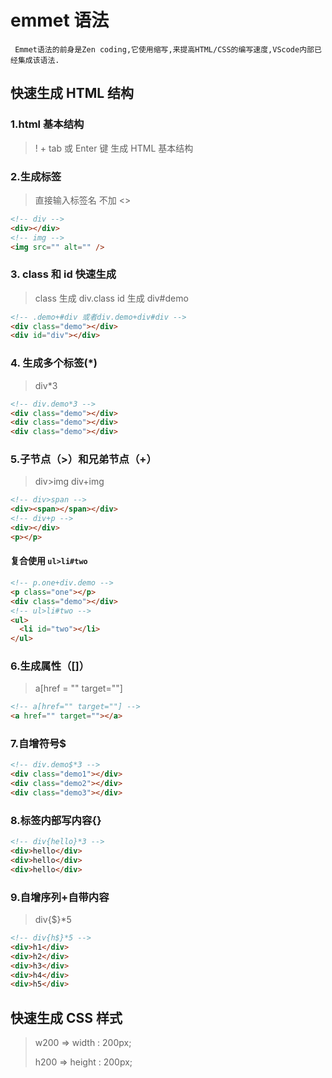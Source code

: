 # emmet 语法

` Emmet语法的前身是Zen coding,它使用缩写,来提高HTML/CSS的编写速度,VScode内部已经集成该语法.`

## 快速生成 HTML 结构

### 1.html 基本结构

> ! + tab 或 Enter 键
> 生成 HTML 基本结构

### 2.生成标签

> 直接输入标签名 不加 <>

```html
<!-- div -->
<div></div>
<!-- img -->
<img src="" alt="" />
```

### 3. class 和 id 快速生成

> class 生成 div.class
> id 生成 div#demo

```html
<!-- .demo+#div 或者div.demo+div#div -->
<div class="demo"></div>
<div id="div"></div>
```

### 4. 生成多个标签(\*)

> div\*3

```html
<!-- div.demo*3 -->
<div class="demo"></div>
<div class="demo"></div>
<div class="demo"></div>
```

### 5.子节点（>）和兄弟节点（+）

> div>img
> div+img

```html
<!-- div>span -->
<div><span></span></div>
<!-- div+p -->
<div></div>
<p></p>
```

#### 复合使用 `ul>li#two`

```html
<!-- p.one+div.demo -->
<p class="one"></p>
<div class="demo"></div>
<!-- ul>li#two -->
<ul>
  <li id="two"></li>
</ul>
```

### 6.生成属性（[]）

> a[href = "" target=""]

```html
<!-- a[href="" target=""] -->
<a href="" target=""></a>
```

### 7.自增符号$

```html
<!-- div.demo$*3 -->
<div class="demo1"></div>
<div class="demo2"></div>
<div class="demo3"></div>
```

### 8.标签内部写内容{}

```html
<!-- div{hello}*3 -->
<div>hello</div>
<div>hello</div>
<div>hello</div>
```

### 9.自增序列+自带内容

> div{$}\*5

```html
<!-- div{h$}*5 -->
<div>h1</div>
<div>h2</div>
<div>h3</div>
<div>h4</div>
<div>h5</div>
```

## 快速生成 CSS 样式

> w200 => width : 200px;
>
> h200 => height : 200px;

